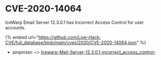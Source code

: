 # CVE-2020-14064

IceWarp Email Server 12.3.0.1 has Incorrect Access Control for user accounts.

{% embed url="https://github.com/Live-Hack-CVE/full_database/blob/main/cves/2020/CVE-2020-14064.json" %}


* pinpinsec ~> [Icewarp-Mail-Server-12.3.0.1-incorrect_access_control-](https://zeste.alice-snow.ru/2020/database/cve-2020-14064/icewarp-mail-server-12.3.0.1-incorrect_access_control--pinpinsec)